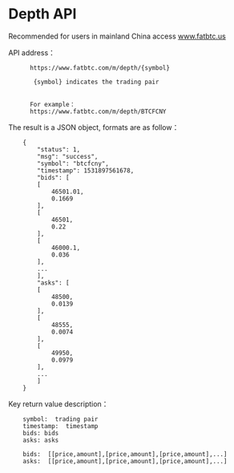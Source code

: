 # Depth API

Recommended for users in mainland China access www.fatbtc.us

API address：

          https://www.fatbtc.com/m/depth/{symbol}
	  
           {symbol} indicates the trading pair
        

          For example：
          https://www.fatbtc.com/m/depth/BTCFCNY

The result is a JSON object, formats are as follow：




		{
		    "status": 1, 
		    "msg": "success", 
		    "symbol": "btcfcny", 
		    "timestamp": 1531897561678, 
		    "bids": [
			[
			    46501.01, 
			    0.1669
			], 
			[
			    46501, 
			    0.22
			], 
			[
			    46000.1, 
			    0.036
			], 
			...
		    ], 
		    "asks": [
			[
			    48500, 
			    0.0139
			], 
			[
			    48555, 
			    0.0074
			], 
			[
			    49950, 
			    0.0979
			], 
			...
		    ]
		}




Key return value description：

		symbol:  trading pair
		timestamp:  timestamp
		bids: bids
		asks: asks

		bids:  [[price,amount],[price,amount],[price,amount],...]
		asks:  [[price,amount],[price,amount],[price,amount],...]
